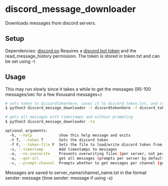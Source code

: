 # discord_message_downloader

Downloads messages from discord servers.

## Setup

Dependencies: [discord.py](https://github.com/Rapptz/discord.py)
Requires a [discord bot token](https://discordpy.readthedocs.io/en/latest/discord.html) and the read_message_history permission. The token is stored in token.txt and can be set using -t

## Usage

This may run slowly since it takes a while to get the messages (95-100 messages/sec for a few thousand messages+)
```bash
# sets token to discordtokenhere, saves it to discord_token.txt, and starts downloding messages
$ python3 discord_message_downloader -t discordtokenhere -f discord_token.txt

# gets all messages with timestamps and without prompting
$ python3 discord_message_downloader -ta
```

```bash
optional arguments:
  -h, --help            show this help message and exits
  -t T, --token T       Sets the discord token
  -f F, --token-file F  Sets the file to load/write discord token from (defaults to token.txt)
  -s, --timestamp       Add timestamps to messages
  -o, --no-overwrite    Prevents overwriting files (per server, not per channel)
  -a, --get-all         get all messages (prompts per server by default)
  -c, --prompt-channel  Prompts whether to get messages per channel (gets from all channels by default)
```

Messages are saved to server_name/channel_name.txt in the format sender: message (time sender: message if using -s)
